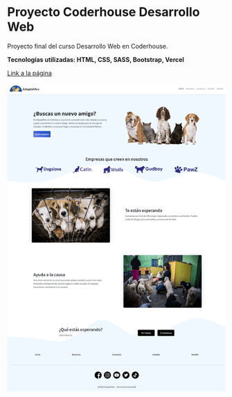 # Proyecto Coderhouse Desarrollo Web

Proyecto final del curso Desarrollo Web en Coderhouse.

**Tecnologías utilizadas: HTML, CSS, SASS, Bootstrap, Vercel**

[Link a la página](https://adoptamex.vercel.app/)

![Captura de pantalla](https://github.com/Anzgal/Coderhouse-Web/blob/main/assets/img/Adoptamex-screenshot.png?raw=true)

